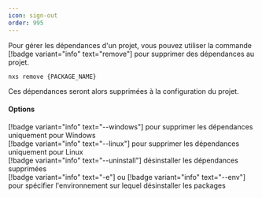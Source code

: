 ```yaml
---
icon: sign-out
order: 995
---
```

Pour gérer les dépendances d'un projet, vous pouvez utiliser la commande [!badge variant="info" text="remove"] pour supprimer des dépendances au projet.

```console
nxs remove {PACKAGE_NAME}
```

Ces dépendances seront alors supprimées à la configuration du projet.
<br>
#### Options

[!badge variant="info" text="--windows"] pour supprimer les dépendances uniquement pour Windows<br>
[!badge variant="info" text="--linux"] pour supprimer les dépendances uniquement pour Linux<br>
[!badge variant="info" text="--uninstall"] désinstaller les dépendances supprimées<br>
[!badge variant="info" text="-e"] ou [!badge variant="info" text="--env"] pour spécifier l'environnement sur lequel désinstaller les packages<br>